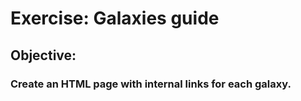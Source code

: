 # Exercise: Galaxies guide

## Objective:

### Create an HTML page with internal links for each galaxy.